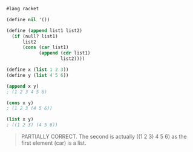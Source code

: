 ```lisp
#lang racket

(define nil '())

(define (append list1 list2)
  (if (null? list1)
      list2
      (cons (car list1) 
            (append (cdr list1) 
                    list2))))

(define x (list 1 2 3))
(define y (list 4 5 6))

(append x y)
; (1 2 3 4 5 6)

(cons x y)
; (1 2 3 (4 5 6))

(list x y)
; ((1 2 3) (4 5 6))

```

> PARTIALLY CORRECT. The second is actually ((1 2 3) 4 5 6) as the first element (car) is a list.
